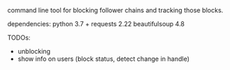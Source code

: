 command line tool for blocking follower chains and tracking those blocks.

dependencies:
python 3.7 +
requests 2.22
beautifulsoup 4.8

TODOs:
- unblocking
- show info on users (block status, detect change in handle)
